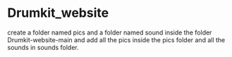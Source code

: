 # Drumkit_website
create a folder named pics and a folder named sound inside the folder Drumkit-website-main and add all the pics inside the pics folder and all the sounds in sounds folder.
